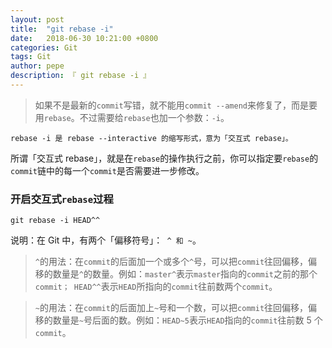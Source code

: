 ```yaml
---
layout: post
title:  "git rebase -i"
date:   2018-06-30 10:21:00 +0800
categories: Git
tags: Git
author: pepe
description: 『 git rebase -i 』
---
```


> 如果不是最新的`commit`写错，就不能用`commit --amend`来修复了，而是要用`rebase`。不过需要给`rebase`也加一个参数：`-i`。

```
rebase -i 是 rebase --interactive 的缩写形式，意为「交互式 rebase」。
```

所谓「交互式 rebase」，就是在`rebase`的操作执行之前，你可以指定要`rebase`的`commit`链中的每一个`commit`是否需要进一步修改。

### **开启交互式`rebase`过程**
```
git rebase -i HEAD^^
```

说明：在 Git 中，有两个「偏移符号」：` ^ 和 ~`。

> `^`的用法：在`commit`的后面加一个或多个`^`号，可以把`commit`往回偏移，偏移的数量是`^`的数量。例如：`master^`表示`master`指向的`commit`之前的那个`commit； HEAD^^`表示`HEAD`所指向的`commit`往前数两个`commit`。

>`~`的用法：在`commit`的后面加上`~`号和一个数，可以把`commit`往回偏移，偏移的数量是`~`号后面的数。例如：`HEAD~5`表示`HEAD`指向的`commit`往前数 5 个`commit`。














